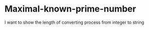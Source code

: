 # Maximal-known-prime-number
I want to show the length of converting process from integer to string
